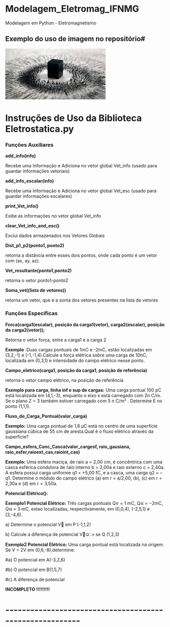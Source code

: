 # Modelagem_Eletromag_IFNMG
Modelagem em Python - Eletromagnetismo
## Exemplo do uso de imagem no repositório#
<img src="imgteste.jpg" alt="My cool logo"/>


#  Instruções de Uso da Biblioteca Eletrostatica.py  #

### Funções Auxiliares

**add_info(info)**

Recebe uma Informação e Adiciona no vetor global Vet_info (usado para guardar informações vetoriais)

**add_info_escalar(info)**

Recebe uma Informação e Adiciona no vetor global Vet_esc (usado para guardar informações escalares)

**print_Vet_info()**

Exibe as informações no vetor global Vet_info

**clear_Vet_info_and_esc()**

Exclui dados armazenados nos Vetores Globais

**Dist_p1_p2(ponto1, ponto2)** 

retorna a distância entre esses dois pontos, onde cada ponto é um vetor com (ax, ay, az).

**Vet_resultante(ponto1,ponto2)**

retorna o vetor ponto1-ponto2

**Soma_vet((lista de vetores))** 

retorna um vetor, que é a soma dos vetores presentes na lista de vetores

### Funções Específicas

**Forca(carga1(escalar), posição da carga1(vetor), carga2(escalar), posição da carga2(vetor));**

Retorna o vetor força, entre a carga1 e a carga 2 

**Exemplo** :Duas cargas pontuais de 1mC e -2mC, estão localizadas em (3,2,-1) e (-1,-1,4).Calcule a força elétrica sobre uma carga de 10nC, localizada em (0,3,1) e intensidade do campo elétrico nesse ponto.

**Campo_eletrico(carga1, posição da carga1, posição de referência)**

retorna o vetor campo elétrico, na posição de referência

**Exemplo para carga, linha inf e sup de cargas:** Uma carga pontual 100 pC está localizada em (4,1,-3), enquanto o eixo x está carregado com 2n C/m. Se o plano Z = 3 também estiver carregado com 5 n C/m² . Determine E no ponto (1,1,1).

**Fluxo_de_Carga_Pontual(valor_carga)**

**Exemplo:** 
Uma carga pontual de 1,8 μC está no centro de uma superfície gaussiana cúbica de 55 cm de aresta.Qual é o fluxo elétrico através da superfície?

**Campo_esfera_Conc_Casca(valor_cargesf, raio_gausiana, raio_esfer,raioext_cas,raioint_cas)**

**Exemplo:** Uma esfera maciça, de raio a = 2,00 cm, é concêntrica com uma casca esférica condutora de raio interno b = 2,00a e raio externo c = 2,40a. A esfera possui carga uniforme q1 = +5,00 fC, e a casca, uma carga q2 = –q1. Determine o módulo do campo elétrico (a) em r = a/2,00, (b), (c) em r = 2,30a  e (d) em r = 3,50a.

**Potencial Elétrico():**

**Exemplo1 Potencial Elétrico:** Três cargas pontuais Qଵ = 1 mC, Qଶ = −2mC, Qଷ = 3 mC, estao localizadas, respectivamente, em (0,0,4), (-2,5,1) e (3,-4,6).

a) Determine o potencial V௉ em P (-1,1,2)

b) Calcule a diferença de potencial V௉ொ se Q (1,2,3)


**Exemplo2 Potencial Elétrico:** Uma carga pontual está localizada na origem. Se V = 2V em (0,6,-8),determine:

#a) O potencial em A(-3,2,6)

#b) O potencial em B(1,5,7)

#c) A diferença de potencial

**INCOMPLETO !!!!!!!!!**
# -------------------------------------------------------- #
